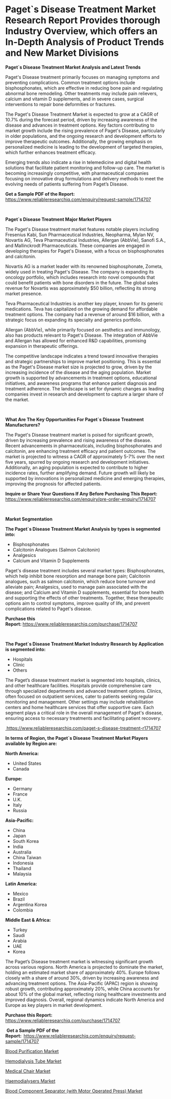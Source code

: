 <p><h1>Paget`s Disease Treatment Market Research Report Provides thorough Industry Overview, which offers an In-Depth Analysis of Product Trends and New Market Divisions</h1></p><p><strong>Paget`s Disease Treatment Market Analysis and Latest Trends</strong></p>
<p><p>Paget's Disease treatment primarily focuses on managing symptoms and preventing complications. Common treatment options include bisphosphonates, which are effective in reducing bone pain and regulating abnormal bone remodeling. Other treatments may include pain relievers, calcium and vitamin D supplements, and in severe cases, surgical interventions to repair bone deformities or fractures.</p><p>The Paget's Disease Treatment Market is expected to grow at a CAGR of 10.7% during the forecast period, driven by increasing awareness of the disease and advances in treatment options. Key factors contributing to market growth include the rising prevalence of Paget's Disease, particularly in older populations, and the ongoing research and development efforts to improve therapeutic outcomes. Additionally, the growing emphasis on personalized medicine is leading to the development of targeted therapies, which further enhances treatment efficacy. </p><p>Emerging trends also indicate a rise in telemedicine and digital health solutions that facilitate patient monitoring and follow-up care. The market is becoming increasingly competitive, with pharmaceutical companies focusing on innovative drug formulations and delivery methods to meet the evolving needs of patients suffering from Paget’s Disease.</p></p>
<p><strong>Get a Sample PDF of the Report:&nbsp;</strong> <a href="https://www.reliableresearchiq.com/enquiry/request-sample/1714707?utm_campaign=1082&utm_medium=2&utm_source=Github&utm_content=ia&utm_term=28032025&utm_id=pagets-disease-treatment">https://www.reliableresearchiq.com/enquiry/request-sample/1714707</a></p>
<p>&nbsp;</p>
<p><strong>Paget`s Disease Treatment Major Market Players</strong></p>
<p><p>The Paget's Disease treatment market features notable players including Fresenius Kabi, Sun Pharmaceutical Industries, Neopharma, Mylan NV, Novartis AG, Teva Pharmaceutical Industries, Allergan (AbbVie), Sanofi S.A., and Mallinckrodt Pharmaceuticals. These companies are engaged in developing therapies for Paget's Disease, with a focus on bisphosphonates and calcitonin.</p><p>Novartis AG is a market leader with its renowned bisphosphonate, Zometa, widely used in treating Paget's Disease. The company is expanding its oncology portfolio, which includes research into novel compounds that could benefit patients with bone disorders in the future. The global sales revenue for Novartis was approximately $50 billion, reflecting its strong market presence.</p><p>Teva Pharmaceutical Industries is another key player, known for its generic medications. Teva has capitalized on the growing demand for affordable treatment options. The company had a revenue of around $16 billion, with a strategic focus on expanding its specialty and generics portfolio.</p><p>Allergan (AbbVie), while primarily focused on aesthetics and immunology, also has products relevant to Paget's Disease. The integration of AbbVie and Allergan has allowed for enhanced R&D capabilities, promising expansion in therapeutic offerings.</p><p>The competitive landscape indicates a trend toward innovative therapies and strategic partnerships to improve market positioning. This is essential as the Paget's Disease market size is projected to grow, driven by the increasing incidence of the disease and the aging population. Market growth is supported by advancements in treatment options, educational initiatives, and awareness programs that enhance patient diagnosis and treatment adherence. The landscape is set for dynamic changes as leading companies invest in research and development to capture a larger share of the market.</p></p>
<p>&nbsp;</p>
<p><strong>What Are The Key Opportunities For Paget`s Disease Treatment Manufacturers?</strong></p>
<p><p>The Paget's Disease treatment market is poised for significant growth, driven by increasing prevalence and rising awareness of the disease. Recent advancements in pharmaceuticals, including bisphosphonates and calcitonin, are enhancing treatment efficacy and patient outcomes. The market is projected to witness a CAGR of approximately 5-7% over the next five years, spurred by ongoing research and development initiatives. Additionally, an aging population is expected to contribute to higher incidence rates, further amplifying demand. Future growth will likely be supported by innovations in personalized medicine and emerging therapies, improving the prognosis for affected patients.</p></p>
<p><strong>Inquire or Share Your Questions If Any Before Purchasing This Report:</strong> <a href="https://www.reliableresearchiq.com/enquiry/pre-order-enquiry/1714707?utm_campaign=1082&utm_medium=2&utm_source=Github&utm_content=ia&utm_term=28032025&utm_id=pagets-disease-treatment">https://www.reliableresearchiq.com/enquiry/pre-order-enquiry/1714707</a></p>
<p>&nbsp;</p>
<p><strong>Market Segmentation</strong></p>
<p><strong>The Paget`s Disease Treatment Market Analysis by types is segmented into:</strong></p>
<p><ul><li>Bisphosphonates</li><li>Calcitonin Analogues (Salmon Calcitonin)</li><li>Analgesics</li><li>Calcium and Vitamin D Supplements</li></ul></p>
<p><p>Paget's disease treatment includes several market types: Bisphosphonates, which help inhibit bone resorption and manage bone pain; Calcitonin analogues, such as salmon calcitonin, which reduce bone turnover and alleviate pain; Analgesics, used to manage pain associated with the disease; and Calcium and Vitamin D supplements, essential for bone health and supporting the effects of other treatments. Together, these therapeutic options aim to control symptoms, improve quality of life, and prevent complications related to Paget's disease.</p></p>
<p><strong>Purchase this Report:&nbsp;</strong><a href="https://www.reliableresearchiq.com/purchase/1714707?utm_campaign=1082&utm_medium=2&utm_source=Github&utm_content=ia&utm_term=28032025&utm_id=pagets-disease-treatment">https://www.reliableresearchiq.com/purchase/1714707</a></p>
<p>&nbsp;</p>
<p><strong>The Paget`s Disease Treatment Market Industry Research by Application is segmented into:</strong></p>
<p><ul><li>Hospitals</li><li>Clinic</li><li>Others</li></ul></p>
<p><p>The Paget’s disease treatment market is segmented into hospitals, clinics, and other healthcare facilities. Hospitals provide comprehensive care through specialized departments and advanced treatment options. Clinics, often focused on outpatient services, cater to patients seeking regular monitoring and management. Other settings may include rehabilitation centers and home healthcare services that offer supportive care. Each segment plays a critical role in the overall management of Paget's disease, ensuring access to necessary treatments and facilitating patient recovery.</p></p>
<p><a href="https://www.reliableresearchiq.com/paget-s-disease-treatment-r1714707?utm_campaign=1082&utm_medium=2&utm_source=Github&utm_content=ia&utm_term=28032025&utm_id=pagets-disease-treatment">&nbsp;https://www.reliableresearchiq.com/paget-s-disease-treatment-r1714707</a></p>
<p><strong>In terms of Region, the Paget`s Disease Treatment Market Players available by Region are:</strong></p>
<p>
    <p> <strong> North America: </strong>
        <ul>
            <li>United States</li>
            <li>Canada</li>
        </ul>
        </p> 
    <p> <strong> Europe: </strong>
        <ul>
            <li>Germany</li>
            <li>France</li>
            <li>U.K.</li>
            <li>Italy</li>
            <li>Russia</li>
        </ul>
        </p> 
    <p> <strong> Asia-Pacific: </strong>
        <ul>
            <li>China</li>
            <li>Japan</li>
            <li>South Korea</li>
            <li>India</li>
            <li>Australia</li>
            <li>China Taiwan</li>
            <li>Indonesia</li>
            <li>Thailand</li>
            <li>Malaysia</li>
        </ul>
        </p> 
    <p> <strong> Latin America: </strong>
        <ul>
            <li>Mexico</li>
            <li>Brazil</li>
            <li>Argentina Korea</li>
            <li>Colombia</li>
        </ul>
        </p> 
    <p> <strong> Middle East & Africa: </strong>
        <ul>
            <li>Turkey</li>
            <li>Saudi</li>
            <li>Arabia</li>
            <li>UAE</li>
            <li>Korea</li>
        </ul>
    </p>
    </p>
<p><p>The Paget’s Disease treatment market is witnessing significant growth across various regions. North America is projected to dominate the market, holding an estimated market share of approximately 40%. Europe follows closely with a share of around 30%, driven by increasing awareness and advancing treatment options. The Asia-Pacific (APAC) region is showing robust growth, contributing approximately 20%, while China accounts for about 10% of the global market, reflecting rising healthcare investments and improved diagnosis. Overall, regional dynamics indicate North America and Europe as key players in market development.</p></p>
<p><strong>Purchase this Report: </strong><a href="https://www.reliableresearchiq.com/purchase/1714707?utm_campaign=1082&utm_medium=2&utm_source=Github&utm_content=ia&utm_term=28032025&utm_id=pagets-disease-treatment">https://www.reliableresearchiq.com/purchase/1714707</a></p>
<p>&nbsp;<strong>Get a Sample PDF of the Report:&nbsp;&nbsp;</strong><a href="https://www.reliableresearchiq.com/enquiry/request-sample/1714707?utm_campaign=1082&utm_medium=2&utm_source=Github&utm_content=ia&utm_term=28032025&utm_id=pagets-disease-treatment">https://www.reliableresearchiq.com/enquiry/request-sample/1714707</a></p>
<p><strong></strong></p>
<p><p><a href="https://github.com/gambokaiohjr/Market-Research-Report-List-1/blob/main/blood-purification-market.md?utm_campaign=1082&utm_medium=2&utm_source=Github&utm_content=ia&utm_term=28032025&utm_id=pagets-disease-treatment">Blood Purification Market</a></p><p><a href="https://github.com/monacaquddus/Market-Research-Report-List-1/blob/main/hemodialysis-tube-market.md?utm_campaign=1082&utm_medium=2&utm_source=Github&utm_content=ia&utm_term=28032025&utm_id=pagets-disease-treatment">Hemodialysis Tube Market</a></p><p><a href="https://github.com/skoppmerlib9/Market-Research-Report-List-1/blob/main/medical-chair-market.md?utm_campaign=1082&utm_medium=2&utm_source=Github&utm_content=ia&utm_term=28032025&utm_id=pagets-disease-treatment">Medical Chair Market</a></p><p><a href="https://github.com/owaysusing/Market-Research-Report-List-1/blob/main/haemodialysers-market.md?utm_campaign=1082&utm_medium=2&utm_source=Github&utm_content=ia&utm_term=28032025&utm_id=pagets-disease-treatment">Haemodialysers Market</a></p><p><a href="https://github.com/aijazdeitzbq/Market-Research-Report-List-1/blob/main/blood-component-separator-with-motor-operated-press-market.md?utm_campaign=1082&utm_medium=2&utm_source=Github&utm_content=ia&utm_term=28032025&utm_id=pagets-disease-treatment">Blood Component Separator (with Motor Operated Press) Market</a></p></p>